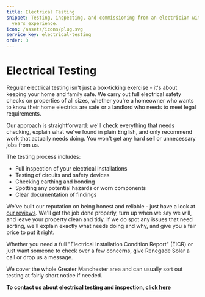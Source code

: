 ```yaml
---
title: Electrical Testing
snippet: Testing, inspecting, and commissioning from an electrician with 20+
  years experience.
icon: /assets/icons/plug.svg
service_key: electrical-testing
order: 3
---
```

# Electrical Testing

Regular electrical testing isn't just a box-ticking exercise - it's about keeping your home and family safe. We carry out full electrical safety checks on properties of all sizes, whether you're a homeowner who wants to know their home electrics are safe or a landlord who needs to meet legal requirements.

Our approach is straightforward: we'll check everything that needs checking, explain what we've found in plain English, and only recommend work that actually needs doing. You won't get any hard sell or unnecessary jobs from us.

The testing process includes:

- Full inspection of your electrical installations
- Testing of circuits and safety devices
- Checking earthing and bonding
- Spotting any potential hazards or worn components
- Clear documentation of findings

We've built our reputation on being honest and reliable - just have a look at [our reviews](https://maps.app.goo.gl/8j3vvkz4uCafyRPN7). We'll get the job done properly, turn up when we say we will, and leave your property clean and tidy. If we do spot any issues that need sorting, we'll explain exactly what needs doing and why, and give you a fair price to put it right.

Whether you need a full "Electrical Installation Condition Report" (EICR) or just want someone to check over a few concerns, give Renegade Solar a call or drop us a message.

We cover the whole Greater Manchester area and can usually sort out testing at fairly short notice if needed.

**To contact us about electrical testing and inspection, [click here](/contact/)**
